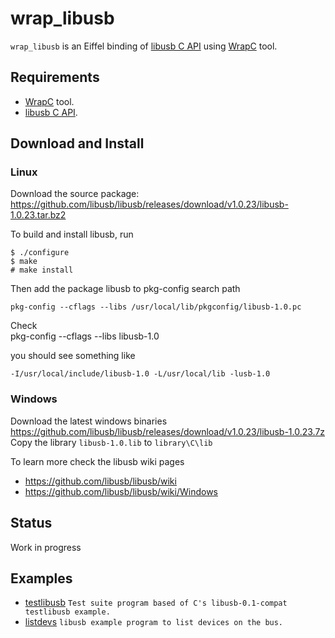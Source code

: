 # wrap_libusb
`wrap_libusb` is an Eiffel binding of [libusb C API](https://libusb.info/) 
using [WrapC](https://github.com/eiffel-wrap-c/WrapC) tool.

## Requirements 


*  [WrapC](https://github.com/eiffel-wrap-c/WrapC) tool.
*  [libusb C API](https://libusb.info/).

## Download and  Install

### Linux

Download the source package: https://github.com/libusb/libusb/releases/download/v1.0.23/libusb-1.0.23.tar.bz2

To build and install libusb, run

	$ ./configure
	$ make
	# make install

Then add the package libusb to pkg-config search path

	pkg-config --cflags --libs /usr/local/lib/pkgconfig/libusb-1.0.pc

Check	
	pkg-config --cflags --libs libusb-1.0

you should see something like
	
	-I/usr/local/include/libusb-1.0 -L/usr/local/lib -lusb-1.0

### Windows

Download the latest windows binaries https://github.com/libusb/libusb/releases/download/v1.0.23/libusb-1.0.23.7z
Copy the library `libusb-1.0.lib` to `library\C\lib`
		
To learn more check the libusb wiki pages 

* https://github.com/libusb/libusb/wiki
* https://github.com/libusb/libusb/wiki/Windows

## Status

Work in progress


## Examples

* [testlibusb](examples/testlibusb)  `Test suite program based of C's libusb-0.1-compat testlibusb example.`
* [listdevs](examples/listdevs)      `libusb example program to list devices on the bus.`

